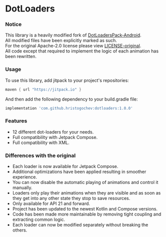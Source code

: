 # DotLoaders

### Notice

This library is a heavily modified fork of
[DotLoadersPack-Android](https://github.com/agrawalsuneet/DotLoadersPack-Android).</br>
All modified files have been explicitly marked as such.</br>
For the original Apache-2.0 license please view [LICENSE-original](https://github.com/hristogochev/DotLoaders/blob/main/LICENSE-original).</br>
All code except that required to implement the logic of each animation has been rewritten.</br>

### Usage

To use this library, add jitpack to your project's repositories:

```groovy
maven { url "https://jitpack.io" }
```

And then add the following dependency to your build.gradle file:

```groovy
implementation 'com.github.hristogochev:dotloaders:1.0.0'
```

### Features

* 12 different dot-loaders for your needs.
* Full compatibility with Jetpack Compose.
* Full compatibility with XML.

### Differences with the original

* Each loader is now available for Jetpack Compose.
* Additional optimizations have been applied resulting in smoother experience.
* You can now disable the automatic playing of animations and control it manually.
* Loaders only play their animations when they are visible and as soon as they get into any other
  state they stop to save resources.
* Only available for API 21 and forward.
* Project has been updated to the newest Kotlin and Compose versions.
* Code has been made more maintainable by removing tight coupling and extracting common logic.
* Each loader can now be modified separately without breaking the others.
